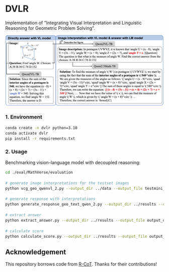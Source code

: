 # DVLR
Implementation of "Integrating Visual Interpretation and Linguistic Reasoning for Geometric Problem Solving".

<p align="center">
<img src="example/teaser.png" width="1080px"/> 
</p>


### 1. Environment

``` bash
conda create -n dvlr python=3.10
conda activate dvlr
pip install -r requirements.txt
```


### 2. Usage

Benchmarking vision-language model with decoupled reasoning:

``` bash
cd ./eval/MathVerse/evaluation

# generate image interpretations for the testset images
python vcg_geo_qwenvl_2.py --output_dir ../data --output_file testmini_caption_qwenvl_2_7B.json --checkpoint "Qwen/Qwen2-VL-7B-Instruct" --input_file "testmini.json" --query_format "question"

# generate response with interpretations
python generate_response_geo_text_qwen_2.py --output_dir ../results --output_file output_qwenmath_2_5_7B__caption_qwenvl_2_7B.json --checkpoint "Qwen/Qwen2.5-Math-7B-Instruct" --input_file "testmini_caption_qwenvl_2_7B.json" --query_format "question_summary" --use_familiar_hint

# extract answer
python extract_answer.py --output_dir ../results --output_file output_qwenmath_2_5_7B__caption_qwenvl_2_7B.json --output_label extracted --rerun

# calculate score
python calculate_score.py --output_dir ../results --output_file output_qwenmath_2_5_7B__caption_qwenvl_2_7B_extracted.json --score_file scores_output_qwenmath_2_5_7B__caption_qwenvl_2_7B_extracted.json
```

## Acknowledgement
This repository borrows code from [R-CoT](https://github.com/dle666/R-CoT). Thanks for their contributions!

